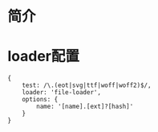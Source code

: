 # 简介

# loader配置
```
{
    test: /\.(eot|svg|ttf|woff|woff2)$/,
    loader: 'file-loader',
    options: {
        name: '[name].[ext]?[hash]'
    }
}
```